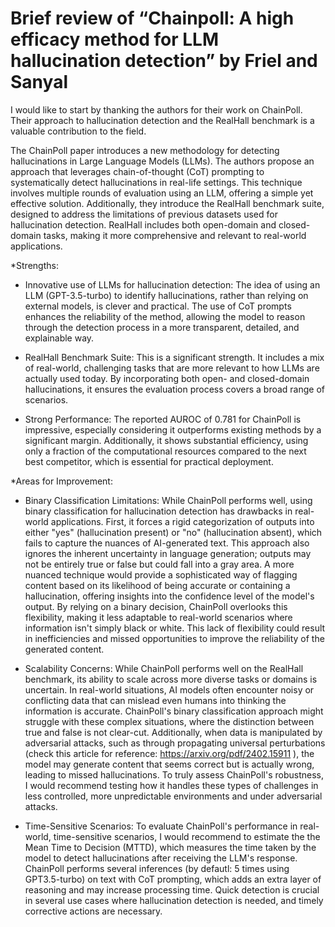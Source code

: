 # Brief review of “Chainpoll: A high efficacy method for LLM hallucination detection” by Friel and Sanyal

I would like to start by thanking the authors for their work on ChainPoll. Their approach to hallucination detection and the RealHall benchmark is a valuable contribution to the field.

The ChainPoll paper introduces a new methodology for detecting hallucinations in Large Language Models (LLMs). The authors propose an approach that leverages chain-of-thought (CoT) prompting to systematically detect hallucinations in real-life settings. This technique involves multiple rounds of evaluation using an LLM, offering a simple yet effective solution. Additionally, they introduce the RealHall benchmark suite, designed to address the limitations of previous datasets used for hallucination detection. RealHall includes both open-domain and closed-domain tasks, making it more comprehensive and relevant to real-world applications.

*Strengths:

+ Innovative use of LLMs for hallucination detection: The idea of using an LLM (GPT-3.5-turbo) to identify hallucinations, rather than relying on external models, is clever and practical. The use of CoT prompts enhances the reliability of the method, allowing the model to reason through the detection process in a more transparent, detailed, and explainable way.

+ RealHall Benchmark Suite: This is a significant strength. It includes a mix of real-world, challenging tasks that are more relevant to how LLMs are actually used today. By incorporating both open- and closed-domain hallucinations, it ensures the evaluation process covers a broad range of scenarios.

+ Strong Performance: The reported AUROC of 0.781 for ChainPoll is impressive, especially considering it outperforms existing methods by a significant margin. Additionally, it shows substantial efficiency, using only a fraction of the computational resources compared to the next best competitor, which is essential for practical deployment.

*Areas for Improvement:

+ Binary Classification Limitations: While ChainPoll performs well, using binary classification for hallucination detection has drawbacks in real-world applications. First, it forces a rigid categorization of outputs into either "yes" (hallucination present) or "no" (hallucination absent), which fails to capture the nuances of AI-generated text. This approach also ignores the inherent uncertainty in language generation; outputs may not be entirely true or false but could fall into a gray area. A more nuanced technique would provide a sophisticated way of flagging content based on its likelihood of being accurate or containing a hallucination, offering insights into the confidence level of the model's output. By relying on a binary decision, ChainPoll overlooks this flexibility, making it less adaptable to real-world scenarios where information isn't simply black or white. This lack of flexibility could result in inefficiencies and missed opportunities to improve the reliability of the generated content.

+ Scalability Concerns: While ChainPoll performs well on the RealHall benchmark, its ability to scale across more diverse tasks or domains is uncertain. In real-world situations, AI models often encounter noisy or conflicting data that can mislead even humans into thinking the information is accurate. ChainPoll's binary classification approach might struggle with these complex situations, where the distinction between true and false is not clear-cut. Additionally, when data is manipulated by adversarial attacks, such as through propagating universal perturbations (check this article for reference: https://arxiv.org/pdf/2402.15911 ), the model may generate content that seems correct but is actually wrong, leading to missed hallucinations. To truly assess ChainPoll's robustness, I would recommend testing how it handles these types of challenges in less controlled, more unpredictable environments and under adversarial attacks.

+ Time-Sensitive Scenarios: To evaluate ChainPoll's performance in real-world, time-sensitive scenarios, I would recommend to estimate the the Mean Time to Decision (MTTD), which measures the time taken by the model to detect hallucinations after receiving the LLM's response. ChainPoll performs several inferences (by defautl: 5 times using GPT3.5-turbo) on text with CoT prompting, which adds an extra layer of reasoning and may increase processing time. Quick detection is crucial in several use cases where hallucination detection is needed, and timely corrective actions are necessary.


